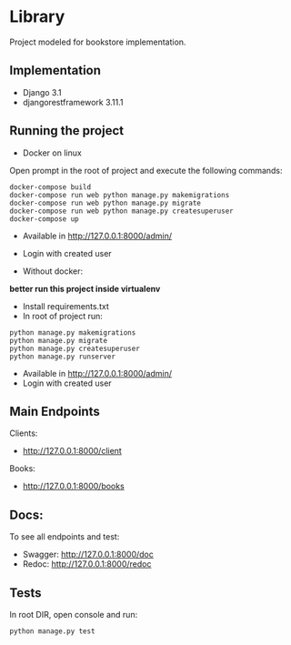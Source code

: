 # Library

Project modeled for bookstore implementation.

## Implementation

- Django 3.1
- djangorestframework 3.11.1


## Running the project


- Docker on linux

Open prompt in the root of project and execute the following commands:

```
docker-compose build
docker-compose run web python manage.py makemigrations
docker-compose run web python manage.py migrate
docker-compose run web python manage.py createsuperuser
docker-compose up
```

- Available in http://127.0.0.1:8000/admin/
- Login with created user

- Without docker:

**better run this project inside virtualenv**
- Install requirements.txt
- In root of project run:

```
python manage.py makemigrations
python manage.py migrate
python manage.py createsuperuser
python manage.py runserver
```

- Available in http://127.0.0.1:8000/admin/
- Login with created user

## Main Endpoints

Clients:
- http://127.0.0.1:8000/client


Books:
- http://127.0.0.1:8000/books



## Docs:

To see all endpoints and test:

- Swagger: http://127.0.0.1:8000/doc
- Redoc: http://127.0.0.1:8000/redoc

## Tests

In root DIR, open console and run:
```
python manage.py test
```

